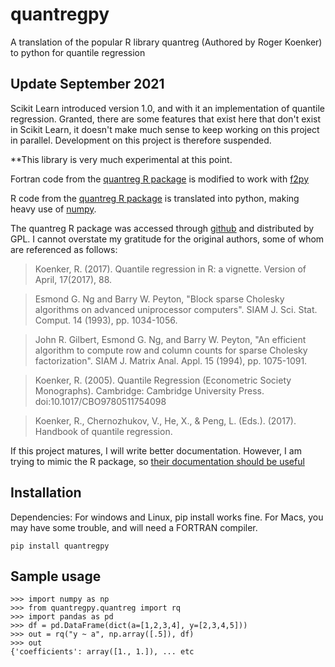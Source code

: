 # quantregpy
A translation of the popular R library quantreg (Authored by Roger Koenker) to python for quantile regression

## Update September 2021
Scikit Learn introduced version 1.0, and with it an implementation of quantile regression. Granted, there are some features that exist here that don't exist in Scikit Learn, it doesn't make much sense to keep working on this project in parallel. Development on this project is therefore suspended.

**This library is very much experimental at this point.

Fortran code from the [quantreg R package](https://github.com/cran/quantreg) is modified to work with [f2py](https://numpy.org/doc/stable/f2py/)

R code from the [quantreg R package](https://github.com/cran/quantreg) is translated into python, making heavy use of [numpy](https://numpy.org).

The quantreg R package was accessed through [github](https://github.com/cran/quantreg) and distributed by GPL. I cannot overstate my gratitude for the original authors, some of  whom are referenced as follows:

> Koenker, R. (2017). Quantile regression in R: a vignette. Version of April, 17(2017), 88.

> Esmond G. Ng and Barry W. Peyton, "Block sparse Cholesky algorithms on advanced uniprocessor computers". SIAM J. Sci. Stat. Comput. 14  (1993), pp. 1034-1056.

> John R. Gilbert, Esmond G. Ng, and Barry W. Peyton, "An efficient algorithm to compute row and column counts for sparse Cholesky factorization". SIAM J. Matrix Anal. Appl. 15 (1994), pp. 1075-1091.

> Koenker, R. (2005). Quantile Regression (Econometric Society Monographs). Cambridge: Cambridge University Press. doi:10.1017/CBO9780511754098

> Koenker, R., Chernozhukov, V., He, X., & Peng, L. (Eds.). (2017). Handbook of quantile regression.

If this project matures, I will write better documentation. However, I am trying to mimic the R package, so [their documentation should be useful](https://cran.r-project.org/web/packages/quantreg/quantreg.pdf)

## Installation 
Dependencies: For windows and Linux, pip install works fine. For Macs, you may have some trouble, and will need a FORTRAN compiler.

    pip install quantregpy

## Sample usage
    >>> import numpy as np
    >>> from quantregpy.quantreg import rq
    >>> import pandas as pd
    >>> df = pd.DataFrame(dict(a=[1,2,3,4], y=[2,3,4,5]))
    >>> out = rq("y ~ a", np.array([.5]), df)
    >>> out
    {'coefficients': array([1., 1.]), ... etc
